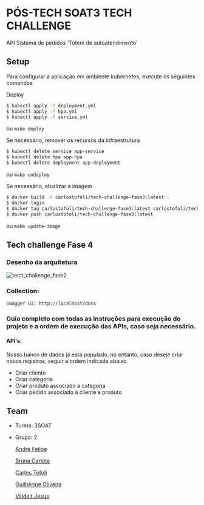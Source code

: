 # PÓS-TECH SOAT3 TECH CHALLENGE

API Sistema de pedidos 'Totem de autoatendimento'

## Setup

Para configurar a aplicação em ambiente kubernetes, execute os seguintes comandos

Deploy
```bash
$ kubectl apply -f deployment.yml
$ kubectl apply -f hpa.yml
$ kubectl apply -f service.yml
```
ou `make deploy`

Se necessário, remover os recursos da infraestrutura
```bash
$ kubectl delete service app-service
$ kubectl delete hpa app-hpa
$ kubectl delete deployment app-deployment
```
ou `make undeploy`

Se necessário, atualizar a imagem
```bash
$ docker build -t carlostofoli/tech-challenge-fase3:latest .
$ docker login
$ docker tag carlostofoli/tech-challenge-fase3:latest carlostofoli/tech-challenge-fase3:latest
$ docker push carlostofoli/tech-challenge-fase3:latest
```
ou `make update-image`



## Tech challenge Fase 4

### Desenho da arquitetura

   ![tech_challenge_fase2](https://github.com/xCTbr/pos-tech-soat3-tech-challenge/assets/27281151/582c5bd6-6c49-43dd-8f38-5c96c3c8caec)

### Collection:

	Swagger UI: http://localhost/docs

### Guia completo com todas as instruções para execução do projeto e a ordem de execução das APIs, caso seja necessário.

#### API's:

Nosso banco de dados já está populado, no entanto, caso deseje criar novos registros, seguir a ordem indicada abaixo.

- Criar cliente
- Criar categoria
- Criar produto associado à categoria
- Criar pedido associado à cliente e produto


## Team
 - Turma: 3SOAT
 - Grupo: 2

   [André Felipe](andrefelipegodoi@gmail.com)
   
   [Bruna Carlota](brunacarlota@gmail.com)

   [Carlos Tofoli](henrique.tofoli@hotmail.com)

   [Guilherme Oliveira](guilherme.oliveira182@yahoo.com.br)

   [Valdeir Jesus](valdeir_014@hotmail.com)
